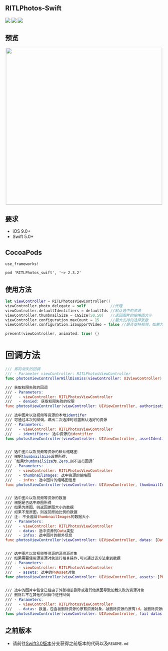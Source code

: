 ## RITLPhotos-Swift
![](https://img.shields.io/badge/platform-iOS-orange.svg)
![](https://img.shields.io/badge/language-Swift-orange.svg)
![](https://img.shields.io/badge/support-iOS9+-blue.svg)

## 预览
<div align="center"><img src="https://github.com/RITL/Swift-RITLImagePickerDemo/blob/master/RITLImagePicker-Swift/RITLPhotos.gif" height=500></img></div>


## 要求
- iOS 9.0+
- Swift 5.0+

## CocoaPods
```
use_frameworks!

pod 'RITLPhotos_swift', '~> 2.3.2'
```

## 使用方法
```Swift
let viewController = RITLPhotosViewController()
viewController.photo_delegate = self           //代理
viewController.defaultIdentifiers = defaultIds //默认选中的资源
viewController.thumbnailSize = CGSize(50,50)   //返回图片的缩略图大小
viewController.configuration.maxCount = 15     //最大支持的选择张数
viewController.configuration.isSupportVideo = false //是否支持视频，如果为false,则视频资源不能被选中

present(viewController, animated: true) {}
```

# 回调方法
``` Swift
/// 即将消失的回调
/// - Parameter viewController: RITLPhotosViewController
func photosViewControllerWillDismiss(viewController: UIViewController)

/// 获取权限失败的回调
/// - Parameters:
///   - viewController: RITLPhotosViewController
///   - denied: 获取权限失败的权限
func photosViewController(viewController: UIViewController, authorization denied: PHAuthorizationStatus)

/// 选中图片以及视频等资源的本地identifer
/// 可通过本次的回调，填出二次选择时设置默认选好的资源
/// - Parameters:
///   - viewController: RITLPhotosViewController
///   - identifiers: 选中资源的identifier
func photosViewController(viewController: UIViewController, assetIdentifiers identifiers: [String])


/// 选中图片以及视频等资源的默认缩略图
/// 根据thumbnailSize设置所得，
/// `如果thumbnailSize为.Zero,则不进行回调`
/// - Parameters:
///   - viewController: RITLPhotosViewController
///   - thumbnailImages: 选中资源的缩略图
///   - infos: 选中图片的缩略图信息
func photosViewController(viewController: UIViewController, thumbnailImages: [UIImage], infos: [[AnyHashable : Any]])


/// 选中图片以及视频等资源的数据
/// 根据是否选中原图所得
/// 如果为原图，则返回原图大小的数据
/// 如果不是原图，则返回原始比例的数据
/// 注: 不会返回thumbnailImages的数据大小
/// - Parameters:
///   - viewController: RITLPhotosViewController
///   - datas: 选中资源的Data类型
///   - infos: 选中图片的额外信息
func photosViewController(viewController: UIViewController, datas: [Data], infos: [[AnyHashable : Any]])


/// 选中图片以及视频等资源的源资源对象
/// 如果需要使用源资源对象进行相关操作,可以通过该方法拿到数据
/// - Parameters:
///   - viewController: RITLPhotosViewController
///   - assets: 选中的PHAsset对象
func photosViewController(viewController: UIViewController, assets: [PHAsset])


/// 选中的图片中包含已经由于外部相册删除或者其他原因导致加载失败的资源对象
/// 删除后不在其他的回调中进行回调
/// - Parameters:
///   - viewController: RITLPhotosViewController
///   - datas: 数据，包含被删除资源的原有资源对象，被删除资源的原有id，被删除资源的原有排序以及可能存在的信息
func photosViewController(viewController: UIViewController, fail datas: [(asset: PHAsset, id: String, index: Int, info: [AnyHashable: Any]?)])
```

## 之前版本

- 请前往[Swift3.0版本](https://github.com/RITL/Swift-RITLImagePickerDemo/tree/swift3.0)分支获得之前版本的代码以及`README.md`
